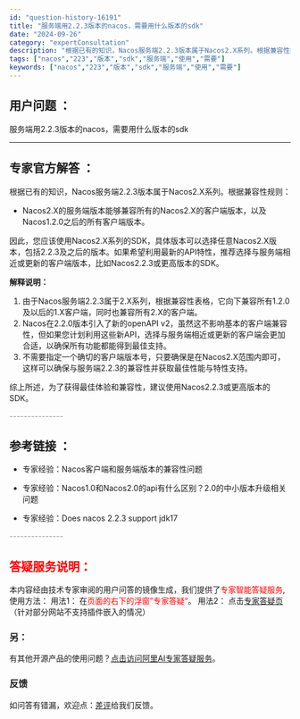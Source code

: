 ```yaml
---
id: "question-history-16191"
title: "服务端用2.2.3版本的nacos，需要用什么版本的sdk"
date: "2024-09-26"
category: "expertConsultation"
description: "根据已有的知识，Nacos服务端2.2.3版本属于Nacos2.X系列。根据兼容性规则：- Nacos2.X的服务端版本能够兼容所有的Nacos2.X的客户端版本，以及Nacos1.2.0之后的所有客户端版本。因此，您应该使用Nacos2.X系列的SDK，具体版本可以选择任意Nacos2.X版本，包"
tags: ["nacos","223","版本","sdk","服务端","使用","需要"]
keywords: ["nacos","223","版本","sdk","服务端","使用","需要"]
---
```


## 用户问题 ： 
 服务端用2.2.3版本的nacos，需要用什么版本的sdk  

---------------
## 专家官方解答 ：

根据已有的知识，Nacos服务端2.2.3版本属于Nacos2.X系列。根据兼容性规则：

- Nacos2.X的服务端版本能够兼容所有的Nacos2.X的客户端版本，以及Nacos1.2.0之后的所有客户端版本。

因此，您应该使用Nacos2.X系列的SDK，具体版本可以选择任意Nacos2.X版本，包括2.2.3及之后的版本。如果希望利用最新的API特性，推荐选择与服务端相近或更新的客户端版本，比如Nacos2.2.3或更高版本的SDK。

**解释说明：**
1. 由于Nacos服务端2.2.3属于2.X系列，根据兼容性表格，它向下兼容所有1.2.0及以后的1.X客户端，同时也兼容所有2.X的客户端。
2. Nacos在2.2.0版本引入了新的openAPI v2，虽然这不影响基本的客户端兼容性，但如果您计划利用这些新API，选择与服务端相近或更新的客户端会更加合适，以确保所有功能都能得到最佳支持。
3. 不需要指定一个确切的客户端版本号，只要确保是在Nacos2.X范围内即可，这样可以确保与服务端2.2.3的兼容性并获取最佳性能与特性支持。

综上所述，为了获得最佳体验和兼容性，建议使用Nacos2.2.3或更高版本的SDK。


<font color="#949494">---------------</font> 


## 参考链接 ：

* 专家经验：Nacos客户端和服务端版本的兼容性问题 
 
 * 专家经验：Nacos1.0和Nacos2.0的api有什么区别？2.0的中小版本升级相关问题 
 
 * 专家经验：Does nacos 2.2.3 support jdk17 


 <font color="#949494">---------------</font> 
 


## <font color="#FF0000">答疑服务说明：</font> 

本内容经由技术专家审阅的用户问答的镜像生成，我们提供了<font color="#FF0000">专家智能答疑服务</font>,使用方法：
用法1： 在<font color="#FF0000">页面的右下的浮窗”专家答疑“</font>。
用法2： 点击[专家答疑页](https://answer.opensource.alibaba.com/docs/intro)（针对部分网站不支持插件嵌入的情况）
### 另：


有其他开源产品的使用问题？[点击访问阿里AI专家答疑服务](https://answer.opensource.alibaba.com/docs/intro)。
### 反馈
如问答有错漏，欢迎点：[差评](https://ai.nacos.io/user/feedbackByEnhancerGradePOJOID?enhancerGradePOJOId=16201)给我们反馈。
